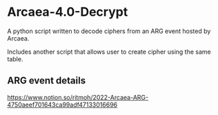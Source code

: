 # Arcaea-4.0-Decrypt
A python script written to decode ciphers from an ARG event hosted by Arcaea.

Includes another script that allows user to create cipher using the same table.

## ARG event details
https://www.notion.so/ritmoh/2022-Arcaea-ARG-4750aeef701643ca99adf47133016696
